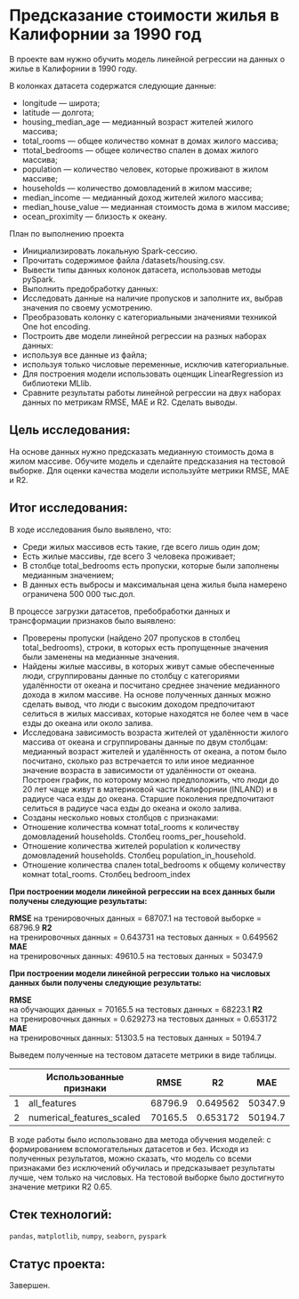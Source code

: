 # Предсказание стоимости жилья в Калифорнии за 1990 год

В проекте вам нужно обучить модель линейной регрессии на данных о жилье в Калифорнии в 1990 году. 

В колонках датасета содержатся следующие данные:
- longitude — широта;
- latitude — долгота;
- housing_median_age — медианный возраст жителей жилого массива;
- total_rooms — общее количество комнат в домах жилого массива;
- тtotal_bedrooms — общее количество спален в домах жилого массива;
- population — количество человек, которые проживают в жилом массиве;
- households — количество домовладений в жилом массиве;
- median_income — медианный доход жителей жилого массива;
- median_house_value — медианная стоимость дома в жилом массиве;
- ocean_proximity — близость к океану.

План по выполнению проекта
- Инициализировать локальную Spark-сессию.
- Прочитать содержимое файла /datasets/housing.csv.
- Вывести типы данных колонок датасета, использовав методы pySpark.
- Выполнить предобработку данных:
 - Исследовать данные на наличие пропусков и заполните их, выбрав значения по своему усмотрению.
 - Преобразовать колонку с категориальными значениями техникой One hot encoding.
- Построить две модели линейной регрессии на разных наборах данных:
 - используя все данные из файла;
 - используя только числовые переменные, исключив категориальные.
- Для построения модели использовать оценщик LinearRegression из библиотеки MLlib.
- Сравните результаты работы линейной регрессии на двух наборах данных по метрикам RMSE, MAE и R2. Сделать выводы.

## Цель исследования:

На основе данных нужно предсказать медианную стоимость дома в жилом массиве. Обучите модель и сделайте предсказания на тестовой выборке. Для оценки качества модели используйте метрики RMSE, MAE и R2.

## Итог исследования:

В ходе исследования было выявлено, что:
- Среди жилых массивов есть такие, где всего лишь один дом;
- Есть жилые массивы, где всего 3 человека проживает;
- В столбце total_bedrooms есть пропуски, которые были заполнены медианным значением;
- В данных есть выбросы и максимальная цена жилья была намерено ограничена 500 000 тыс.дол.

В процессе загрузки датасетов, пребобработки данных и трансформации признаков было выявлено:
- Проверены пропуски (найдено 207 пропусков в столбец total_bedrooms), строки, в которых есть пропущенные значения были заменены на медианные значения.
- Найдены жилые массивы, в которых живут самые обеспеченные люди, сгруппированы данные по столбцу с категориями удалённости от океана и посчитано среднее значение медианного дохода в жилом массиве. На основе полученных данных можно сделать вывод, что люди с высоким доходом предпочитают селиться в жилых массивах, которые находятся не более чем в часе езды до океана или около залива.
- Исследована зависимость возраста жителей от удалённости жилого массива от океана и сгруппированы данные по двум столбцам: медианный возраст жителей и удалённость от океана, а потом было посчитано, сколько раз встречается то или иное медианное значение возраста в зависимости от удалённости от океана. Построен график, по которому можно предположить, что люди до 20 лет чаще живут в материковой части Калифорнии (INLAND) и в радиусе часа езды до океана. Старшие поколения предпочитают селиться в радиусе часа езды до океана и около залива.
- Созданы несколько новых столбцов с признаками:
 - Отношение количества комнат total_rooms к количеству домовладений households. Столбец rooms_per_household.
 - Отношение количества жителей population к количеству домовладений households. Столбец population_in_household.
 - Отношение количества спален total_bedrooms к общему количеству комнат total_rooms. Столбец bedroom_index

 **При построении модели линейной регрессии на всех данных были получены следующие результаты:**

**RMSE**
на тренировочных данных = 68707.1 
на тестовой выборке = 68796.9 
**R2**<br />
на тренировочных данных = 0.643731 
на тестовых данных = 0.649562 
**MAE**<br />
на тренировочных данных: 49610.5 
на тестовых данных = 50347.9 

**При построении модели линейной регрессии только на числовых данных были получены следующие результаты:**

**RMSE**<br />
на обучающих данных = 70165.5 
на тестовых данных = 68223.1 
**R2**<br />
на тренировочных данных = 0.629273 
на тестовых данных = 0.653172 
**MAE**<br />
на тренировочных данных: 51303.5 
на тестовых данных = 50194.7 

Выведем полученные на тестовом датасете метрики в виде таблицы.

|   | Использованные признаки | RMSE | R2 | MAE |
|--|--|--|--|--|
|1| all_features | 68796.9 | 0.649562 | 50347.9 |
|2| numerical_features_scaled | 70165.5 | 0.653172 | 50194.7 |

В ходе работы было использовано два метода обучения моделей: с формированием вспомогательных датасетов и без. Исходя из полученных результатов, можно сказать, что модель со всеми признаками без исключений обучилась и предсказывает результаты лучше, чем только на числовых. На тестовой выборке было достигнуто значение метрики R2 0.65. 


## Стек технологий:

`pandas`, `matplotlib`, `numpy`, `seaborn`, `pyspark`

## Статус проекта:

Завершен.
